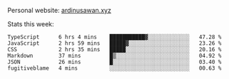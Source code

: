 Personal website: [ardinusawan.xyz](https://ardinusawan.xyz)

Stats this week:
<!--START_SECTION:waka-->

```text
TypeScript      6 hrs 4 mins    ███████████▓░░░░░░░░░░░░░   47.28 %
JavaScript      2 hrs 59 mins   █████▓░░░░░░░░░░░░░░░░░░░   23.26 %
CSS             2 hrs 35 mins   █████░░░░░░░░░░░░░░░░░░░░   20.16 %
Markdown        37 mins         █▒░░░░░░░░░░░░░░░░░░░░░░░   04.92 %
JSON            26 mins         █░░░░░░░░░░░░░░░░░░░░░░░░   03.40 %
fugitiveblame   4 mins          ░░░░░░░░░░░░░░░░░░░░░░░░░   00.63 %
```

<!--END_SECTION:waka-->
